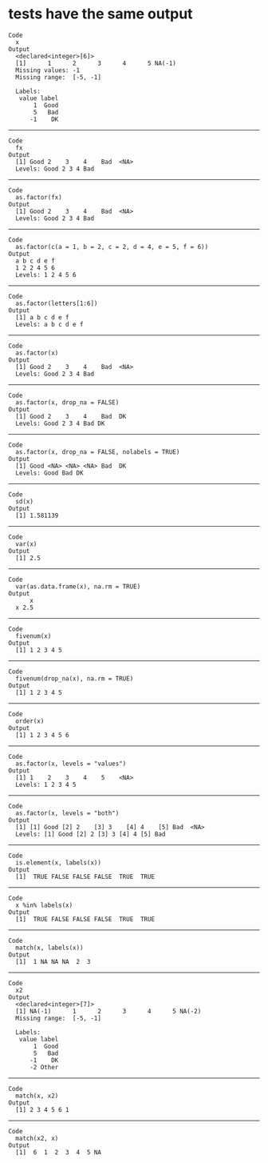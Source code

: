# tests have the same output

    Code
      x
    Output
      <declared<integer>[6]>
      [1]      1      2      3      4      5 NA(-1)
      Missing values: -1
      Missing range:  [-5, -1]
      
      Labels:
       value label
           1  Good
           5   Bad
          -1    DK

---

    Code
      fx
    Output
      [1] Good 2    3    4    Bad  <NA>
      Levels: Good 2 3 4 Bad

---

    Code
      as.factor(fx)
    Output
      [1] Good 2    3    4    Bad  <NA>
      Levels: Good 2 3 4 Bad

---

    Code
      as.factor(c(a = 1, b = 2, c = 2, d = 4, e = 5, f = 6))
    Output
      a b c d e f 
      1 2 2 4 5 6 
      Levels: 1 2 4 5 6

---

    Code
      as.factor(letters[1:6])
    Output
      [1] a b c d e f
      Levels: a b c d e f

---

    Code
      as.factor(x)
    Output
      [1] Good 2    3    4    Bad  <NA>
      Levels: Good 2 3 4 Bad

---

    Code
      as.factor(x, drop_na = FALSE)
    Output
      [1] Good 2    3    4    Bad  DK  
      Levels: Good 2 3 4 Bad DK

---

    Code
      as.factor(x, drop_na = FALSE, nolabels = TRUE)
    Output
      [1] Good <NA> <NA> <NA> Bad  DK  
      Levels: Good Bad DK

---

    Code
      sd(x)
    Output
      [1] 1.581139

---

    Code
      var(x)
    Output
      [1] 2.5

---

    Code
      var(as.data.frame(x), na.rm = TRUE)
    Output
          x
      x 2.5

---

    Code
      fivenum(x)
    Output
      [1] 1 2 3 4 5

---

    Code
      fivenum(drop_na(x), na.rm = TRUE)
    Output
      [1] 1 2 3 4 5

---

    Code
      order(x)
    Output
      [1] 1 2 3 4 5 6

---

    Code
      as.factor(x, levels = "values")
    Output
      [1] 1    2    3    4    5    <NA>
      Levels: 1 2 3 4 5

---

    Code
      as.factor(x, levels = "both")
    Output
      [1] [1] Good [2] 2    [3] 3    [4] 4    [5] Bad  <NA>    
      Levels: [1] Good [2] 2 [3] 3 [4] 4 [5] Bad

---

    Code
      is.element(x, labels(x))
    Output
      [1]  TRUE FALSE FALSE FALSE  TRUE  TRUE

---

    Code
      x %in% labels(x)
    Output
      [1]  TRUE FALSE FALSE FALSE  TRUE  TRUE

---

    Code
      match(x, labels(x))
    Output
      [1]  1 NA NA NA  2  3

---

    Code
      x2
    Output
      <declared<integer>[7]>
      [1] NA(-1)      1      2      3      4      5 NA(-2)
      Missing range:  [-5, -1]
      
      Labels:
       value label
           1  Good
           5   Bad
          -1    DK
          -2 Other

---

    Code
      match(x, x2)
    Output
      [1] 2 3 4 5 6 1

---

    Code
      match(x2, x)
    Output
      [1]  6  1  2  3  4  5 NA

